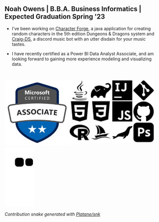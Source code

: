 ## Noah Owens | B.B.A. Business Informatics | Expected Graduation Spring '23

- I’ve been working on [Character Forge](https://github.com/noah-owens/Character-Forge), a java application for creating random characters in the 5th edition Dungeons & Dragons system and [Craig-DS](https://github.com/noah-owens/Craig-Ds), a discord music bot with an utter disdain for your music tastes.

- I have recently certified as a Power BI Data Analyst Associate, and am looking forward to gaining more experience modeling and visualizing data.

<br />

<p>
<img width=42%" align="left" alt="Microsoft Power BI Data Analyst Associate Certification" src="images/microsoft-certified-associate-badge.svg" />

<!-- Icons from https://simpleicons.org/ -->

<img width="13%" alt="Java" src="images/java.svg">
<img width="13%" alt="Gradle" src="images/gradle.svg">
<img width="13%" alt="Intellij" src="images/intellijidea.svg">
<img width="13%" alt="Git" src="images/git.svg">

<br />

<img width="13%" alt="HTML5" src="images/html5.svg">
<img width="13%" alt="CSS3" src="images/css3.svg">
<img width="13%" alt="JavaScript" src="images/javascript.svg">
<img width="13%" alt="GitHub" src="images/github.svg">
<br />

<img width="13%" alt="R" src="images/r.svg">
<img width="13%" alt="PHPMyAdmin" src="images/phpmyadmin.svg">
<img width="13%" alt="MariaDB" src="images/mariadb.svg">
<img width="13%" alt="Photoshop" src="images/adobephotoshop.svg">
</p>

![GitHub Contribution Snake Animation](https://raw.githubusercontent.com/noah-owens/noah-owens/output/github-snake.svg)

_Contribution snake generated with [Platane/snk](https://github.com/Platane/snk)_
